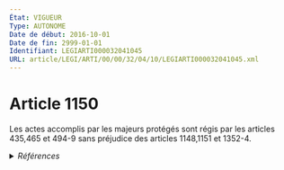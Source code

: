 ```yaml
---
État: VIGUEUR
Type: AUTONOME
Date de début: 2016-10-01
Date de fin: 2999-01-01
Identifiant: LEGIARTI000032041045
URL: article/LEGI/ARTI/00/00/32/04/10/LEGIARTI000032041045.xml
---
```


<h1>Article 1150</h1>

Les actes accomplis par les majeurs protégés sont régis par les articles 435,465
et 494-9 sans préjudice des articles 1148,1151 et 1352-4.


<details>
  <summary><em>Références</em></summary>

  <h2>Articles faisant référence à l'article</h2>
  
  <ul>
    <li>
      <a href="https://legal.tricoteuses.fr//redirection/LEGIARTI000038311041?vers=git&vers=legifrance">Code civil - article 494-9 AUTONOME VIGUEUR, en vigueur depuis le 2019-03-25</a> CITATION cible
    </li>
    <li>
      <a href="https://legal.tricoteuses.fr//redirection/LEGIARTI000006427784?vers=git&vers=legifrance">Code civil - article 465 AUTONOME MODIFIE, en vigueur du 2007-01-01 au 2009-01-01</a> CITATION cible
    </li>
    <li>
      <a href="https://legal.tricoteuses.fr//redirection/LEGIARTI000032041055?vers=git&vers=legifrance">Code civil - article 1148 AUTONOME VIGUEUR, en vigueur depuis le 2016-10-01</a> CITATION cible
    </li>
    <li>
      <a href="https://legal.tricoteuses.fr//redirection/LEGIARTI000032042597?vers=git&vers=legifrance">Code civil - article 465 AUTONOME VIGUEUR, en vigueur depuis le 2016-10-01</a> CITATION cible
    </li>
    <li>
      <a href="https://legal.tricoteuses.fr//redirection/LEGIARTI000006427785?vers=git&vers=legifrance">Code civil - article 465 AUTONOME MODIFIE, en vigueur du 2009-01-01 au 2016-10-01</a> CITATION cible
    </li>
    <li>
      <a href="https://legal.tricoteuses.fr//redirection/LEGIARTI000032042618?vers=git&vers=legifrance">Code civil - article 494-9 AUTONOME MODIFIE, en vigueur du 2016-10-01 au 2019-03-25</a> CITATION cible
    </li>
    <li>
      <a href="https://legal.tricoteuses.fr//redirection/LEGIARTI000032006591?vers=git&vers=legifrance">Ordonnance n° 2016-131 du 10 février 2016 portant réforme du droit des contrats, du régime général et de la preuve des obligations - article 2 ENTIEREMENT_MODIF</a> MODIFIE source
    </li>
    <li>
      <a href="https://legal.tricoteuses.fr//redirection/LEGIARTI000032042607?vers=git&vers=legifrance">Code civil - article 435 AUTONOME VIGUEUR, en vigueur depuis le 2016-10-01</a> CITATION cible
    </li>
    <li>
      <a href="https://legal.tricoteuses.fr//redirection/LEGIARTI000032035820?vers=git&vers=legifrance">Code civil - article 1352-4 AUTONOME MODIFIE, en vigueur du 2016-10-01 au 2018-10-01</a> CITATION cible
    </li>
    <li>
      <a href="https://legal.tricoteuses.fr//redirection/LEGIARTI000006436410?vers=git&vers=legifrance">Code civil - article 1148 AUTONOME MODIFIE, en vigueur du 1804-03-21 au 2016-10-01</a> CITATION cible
    </li>
    <li>
      <a href="https://legal.tricoteuses.fr//redirection/LEGIARTI000006427605?vers=git&vers=legifrance">Code civil - article 435 AUTONOME ABROGE, en vigueur du 1804-03-21 au 1965-06-15</a> CITATION cible
    </li>
    <li>
      <a href="https://legal.tricoteuses.fr//redirection/LEGIARTI000006427783?vers=git&vers=legifrance">Code civil - article 465 AUTONOME MODIFIE, en vigueur du 1965-06-15 au 2007-01-01</a> CITATION cible
    </li>
    <li>
      <a href="https://legal.tricoteuses.fr//redirection/LEGIARTI000031325173?vers=git&vers=legifrance">Code civil - article 494-9 AUTONOME MODIFIE, en vigueur du 2016-01-01 au 2016-10-01</a> CITATION cible
    </li>
    <li>
      <a href="https://legal.tricoteuses.fr//redirection/LEGIARTI000006436417?vers=git&vers=legifrance">Code civil - article 1151 AUTONOME MODIFIE, en vigueur du 1804-03-21 au 2016-10-01</a> CITATION cible
    </li>
    <li>
      <a href="https://legal.tricoteuses.fr//redirection/LEGIARTI000032041040?vers=git&vers=legifrance">Code civil - article 1151 AUTONOME VIGUEUR, en vigueur depuis le 2016-10-01</a> CITATION cible
    </li>
    <li>
      <a href="https://legal.tricoteuses.fr//redirection/LEGIARTI000036829864?vers=git&vers=legifrance">Code civil - article 1352-4 AUTONOME VIGUEUR, en vigueur depuis le 2018-10-01</a> CITATION cible
    </li>
    <li>
      <a href="https://legal.tricoteuses.fr//redirection/LEGIARTI000006427606?vers=git&vers=legifrance">Code civil - article 435 AUTONOME MODIFIE, en vigueur du 2009-01-01 au 2016-10-01</a> CITATION cible
    </li>
  </ul>
  
  <h2>Références faites par l'article</h2>
  
  <ul>
    <li>
      2016-02-10 MODIFIE cible <a href="https://legal.tricoteuses.fr//redirection/LEGIARTI000032006591?vers=git&vers=legifrance">Ordonnance n° 2016-131 du 10 février 2016 portant réforme du droit des contrats, du régime général et de la preuve des obligations - article 2 ENTIEREMENT_MODIF</a>
    </li>
    <li>
      2999-01-01 CITATION source <a href="https://legal.tricoteuses.fr//redirection/LEGIARTI000006436410?vers=git&vers=legifrance">Code civil - article 1148 AUTONOME MODIFIE, en vigueur du 1804-03-21 au 2016-10-01</a>
    </li>
    <li>
      2999-01-01 CITATION source <a href="https://legal.tricoteuses.fr//redirection/LEGIARTI000006436417?vers=git&vers=legifrance">Code civil - article 1151 AUTONOME MODIFIE, en vigueur du 1804-03-21 au 2016-10-01</a>
    </li>
    <li>
      2999-01-01 CITATION source <a href="https://legal.tricoteuses.fr//redirection/LEGIARTI000032035820?vers=git&vers=legifrance">Code civil - article 1352-4 AUTONOME MODIFIE, en vigueur du 2016-10-01 au 2018-10-01</a>
    </li>
    <li>
      2999-01-01 CITATION source <a href="https://legal.tricoteuses.fr//redirection/LEGIARTI000006427605?vers=git&vers=legifrance">Code civil - article 435 AUTONOME ABROGE, en vigueur du 1804-03-21 au 1965-06-15</a>
    </li>
    <li>
      2999-01-01 CITATION source <a href="https://legal.tricoteuses.fr//redirection/LEGIARTI000006427783?vers=git&vers=legifrance">Code civil - article 465 AUTONOME MODIFIE, en vigueur du 1965-06-15 au 2007-01-01</a>
    </li>
    <li>
      2999-01-01 CITATION source <a href="https://legal.tricoteuses.fr//redirection/LEGIARTI000031325173?vers=git&vers=legifrance">Code civil - article 494-9 AUTONOME MODIFIE, en vigueur du 2016-01-01 au 2016-10-01</a>
    </li>
    <li>
      CODIFICATION source Loi 1804-02-07
    </li>
  </ul>
</details>
